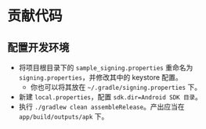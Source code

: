 # 贡献代码

## 配置开发环境

* 将项目根目录下的 `sample_signing.properties` 重命名为 `signing.properties`，并修改其中的 keystore 配置。
  * 你也可以将其放在 `~/.gradle/signing.properties` 下。
* 新建 `local.properties`，配置 `sdk.dir=Android SDK 目录`。
* 执行 `./gradlew clean assembleRelease`。产出应当在 `app/build/outputs/apk` 下。

